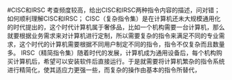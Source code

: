 #CISC和IRSC
考查频度较高，给出CISC和IRSC两种指令内容的描述，问对错；
如何顺利理解CISC和IRSC；
CISC（复杂指令集）是在计算机还未大规模通用化的时代提出的，这个时代计算机属于奢侈品，比如一个机构需要一台计算机，那么就要根据业务需求来对计算机进行定制，所以需要复杂的指令来满足不同的专业需求，这个时代的计算机需要根据不同用户制定不同的指令，指令不仅复杂而且数量多。
IRSC（精简指令集）随着时代的发展，计算机成为通用设备后，每个机构购买计算机后，希望可以安装软件后直接运行。于是就需要将计算机繁杂的指令系统进行精简化，使其适应力更强一些，而复杂的操作由基本的指令所替代，

